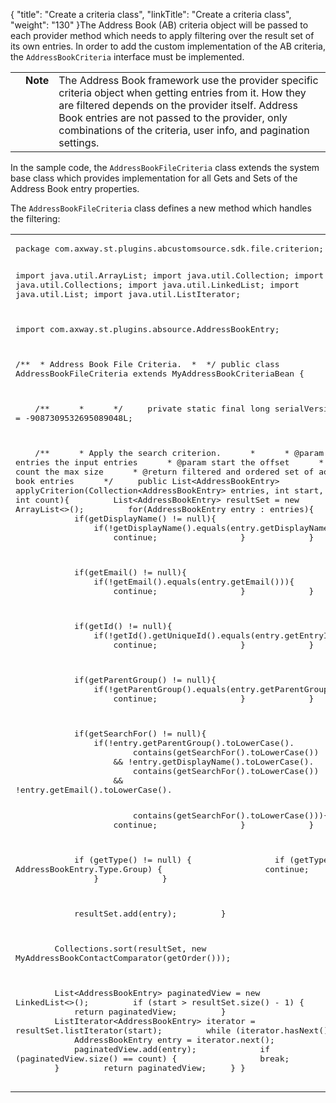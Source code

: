 {
    "title": "Create a criteria class",
    "linkTitle": "Create a criteria class",
    "weight": "130"
}The Address Book (AB) criteria object will be passed to each provider method which needs to apply filtering over the result set of its own entries. In order to add the custom implementation of the AB criteria, the `AddressBookCriteria` interface must be implemented.

<table cellpadding="0" cellspacing="0">
   <col/>
   <col/>
   <col/>
      <tr>
         <td valign="top">         </td>
         <td valign="top"><span><b>Note</b></span>
         </td>
         <td data-mc-autonum="&lt;b&gt;Note&lt;/b&gt;" valign="top">The Address Book framework use the provider specific criteria object when getting entries from it. How they are filtered depends on the provider itself. Address Book entries are not passed to the provider, only combinations of the criteria, user info, and pagination settings.         </td>
      </tr>
</table>

In the sample code, the `AddressBookFileCriteria` class extends the system base class which provides implementation for all Gets and Sets of the Address Book entry properties.

The `AddressBookFileCriteria` class defines a new method which handles the filtering:

<table cellspacing="0">
   <col/>
   <tbody>
      <tr>
         <td><pre xml:space="preserve">package com.axway.st.plugins.abcustomsource.sdk.file.criterion;

import java.util.ArrayList;
import java.util.Collection;
import java.util.Collections;
import java.util.LinkedList;
import java.util.List;
import java.util.ListIterator;

import com.axway.st.plugins.absource.AddressBookEntry;

/**
 * Address Book File Criteria.
 *
 */
public class AddressBookFileCriteria extends MyAddressBookCriteriaBean {

    /**
     *
     */
    private static final long serialVersionUID = -9087309532695089048L;

    /**
     * Apply the search criterion.
     *
     * @param entries the input entries
     * @param start the offset
     * @param count the max size
     * @return filtered and ordered set of address book entries
     */
    public List&lt;AddressBookEntry&gt; applyCriterion(Collection&lt;AddressBookEntry&gt; entries, int start, int count){
        List&lt;AddressBookEntry&gt; resultSet = new ArrayList&lt;&gt;();
        for(AddressBookEntry entry : entries){
            if(getDisplayName() != null){
                if(!getDisplayName().equals(entry.getDisplayName())){
                    continue;
                }
            }

            if(getEmail() != null){
                if(!getEmail().equals(entry.getEmail())){
                    continue;
                }
            }

            if(getId() != null){
                if(!getId().getUniqueId().equals(entry.getEntryId().getUniqueId())){
                    continue;
                }
            }

            if(getParentGroup() != null){
                if(!getParentGroup().equals(entry.getParentGroup())){
                    continue;
                }
            }

            if(getSearchFor() != null){
                if(!entry.getParentGroup().toLowerCase().
                        contains(getSearchFor().toLowerCase())
                    &amp;&amp; !entry.getDisplayName().toLowerCase().
                        contains(getSearchFor().toLowerCase())
                    &amp;&amp; !entry.getEmail().toLowerCase().</pre><pre xml:space="preserve">                        contains(getSearchFor().toLowerCase())){
                    continue;
                }
            }

            if (getType() != null) {
                if (getType() == AddressBookEntry.Type.Group) {
                    continue;
                }
            }

            resultSet.add(entry);
        }

        Collections.sort(resultSet, new MyAddressBookContactComparator(getOrder()));

        List&lt;AddressBookEntry&gt; paginatedView = new LinkedList&lt;&gt;();
        if (start &gt; resultSet.size() - 1) {
            return paginatedView;
        }
        ListIterator&lt;AddressBookEntry&gt; iterator = resultSet.listIterator(start);
        while (iterator.hasNext()) {
            AddressBookEntry entry = iterator.next();
            paginatedView.add(entry);
            if (paginatedView.size() == count) {
                break;
            }
        }
        return paginatedView;
    }
}
</pre>
         </td>
      </tr>
   </tbody>
</table>
